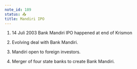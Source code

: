 ```yaml
---
note_id: 189
status: 📤
title: Mandiri IPO
---
```


1. 14 Juli 2003 Bank Mandiri IPO happened at end of Krismon

2. Evolving deal with Bank Mandiri.

3. Mandiri open to foreign investors.

4. Merger of four state banks to create Bank Mandiri.

